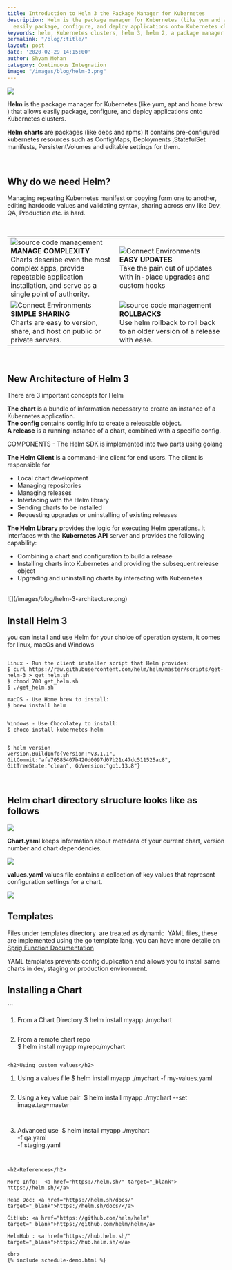 ```yaml
---
title: Introduction to Helm 3 the Package Manager for Kubernetes
description: Helm is the package manager for Kubernetes (like yum and apt ) that allows
  easily package, configure, and deploy applications onto Kubernetes clusters
keywords: helm, Kubernetes clusters, helm 3, helm 2, a package manager for Kubernetes
permalink: "/blog/:title/"
layout: post
date: '2020-02-29 14:15:00'
author: Shyam Mohan
category: Continuous Integration
image: "/images/blog/helm-3.png"
---
```


![](/images/blog/helm-3.png)


**Helm** 
is the package manager for Kubernetes (like yum, apt and home brew ) that allows easily package, configure, and deploy applications onto Kubernetes clusters. 

<b>Helm charts </b> are packages (like debs and rpms) It contains pre-configured kubernetes resources such as ConfigMaps, Deployments ,StatefulSet manifests, PersistentVolumes  and editable settings for them.

<br>
<h2>Why do we need Helm?</h2>

Managing repeating Kubernetes manifest or copying form one to another, editing hardcode values and validating syntax, sharing across env like Dev, QA, Production etc. is hard.

<br>
<table>
  <tr>
		<td width="50%">
      <img src="/images/v2/pipeline.svg" alt="source code management" class="feature-img"><br>
      <b>MANAGE COMPLEXITY</b><br>Charts describe even the most complex apps, provide repeatable application installation, and serve as a single point of authority.</td>
		<td width="50%">
      <img src="/images/v2/gitops.svg" alt="Connect Environments" class="feature-img"><br>
      <b>EASY UPDATES</b><br>Take the pain out of updates with in-place upgrades and custom hooks</td>
	</tr>
  <tr>
		<td width="50%">
      <img src="/images/v2/connect-environments.svg" alt="Connect Environments" class="feature-img"><br>
      <b>SIMPLE SHARING</b><br>Charts are easy to version, share, and host on public or private servers.</td>
		<td width="50%">
      <img src="/images/v2/rollback.svg" alt="source code management" class="feature-img"><br>
      <b>ROLLBACKS</b><br>Use helm rollback to roll back to an older version of a release with ease.</td>
	</tr>
</table>

<br>
<h2>New Architecture of Helm 3</h2>
There are 3 important concepts for Helm

<b>The chart</b> is a bundle of information necessary to create an instance of a Kubernetes application.<br>
<b>The config</b> contains config info to create a releasable object.<br>
<b>A release</b> is a running instance of a chart, combined with a specific config.

COMPONENTS - The Helm SDK is implemented into two parts using golang

<b>The Helm Client</b> is a command-line client for end users. The client is responsible for

* Local chart development
* Managing repositories
* Managing releases
* Interfacing with the Helm library
* Sending charts to be installed
* Requesting upgrades or uninstalling of existing releases

<b>The Helm Library</b> provides the logic for executing Helm operations. It interfaces with the <b>Kubernetes API</b> server and provides the following capability:

* Combining a chart and configuration to build a release
* Installing charts into Kubernetes and providing the subsequent release object
* Upgrading and uninstalling charts by interacting with Kubernetes

<br>
![](/images/blog/helm-3-architecture.png)

<br>
<h2>Install Helm 3 </h2>
you can install and use Helm for your choice of operation system, it comes for linux, macOs and Windows

```

Linux - Run the client installer script that Helm provides:
$ curl https://raw.githubusercontent.com/helm/helm/master/scripts/get-helm-3 > get_helm.sh
$ chmod 700 get_helm.sh
$ ./get_helm.sh

```

```
macOS - Use Home brew to install:
$ brew install helm

```

```

Windows - Use Chocolatey to install:
$ choco install kubernetes-helm

```

```

$ helm version
version.BuildInfo{Version:"v3.1.1", GitCommit:"afe70585407b420d0097d07b21c47dc511525ac8", GitTreeState:"clean", GoVersion:"go1.13.8"}

```

<br>
<h2>Helm chart directory structure looks like as follows</h2>

![](/images/blog/helm-3-tree.png)

<b>Chart.yaml</b> keeps information about metadata of your current chart, version number and chart dependencies.

![](/images/blog/helm-3-chart-yaml.png)

<b>values.yaml</b> values file contains a collection of key values that represent configuration settings for a chart. 

![](/images/blog/helm-3-values-yaml.png)

<h2>Templates</h2>

Files under templates directory  are treated as dynamic  YAML files, these are implemented using the go  template lang.  you can have more detaile on <a href="http://masterminds.github.io/sprig/" target="_blank">Sprig Function Documentation</a>

YAML templates prevents config duplication and allows you to install same charts in dev, staging or production environment.



<h2>Installing a Chart</h2>
```

1. From a Chart Directory 
$ helm install myapp ./mychart

```

```

2. From a remote chart repo     
$ helm install myapp myrepo/mychart

```

<h2>Using custom values</h2>

```

1. Using a values file 
$ helm install myapp ./mychart -f my-values.yaml

```

```

2. Using a key value pair 
$ helm install myapp ./mychart --set image.tag=master

```


```

3. Advanced use 
     $ helm install myapp ./mychart \
        -f qa.yaml  \
        -f staging.yaml

```


<h2>References</h2>

More Info:  <a href="https://helm.sh/" target="_blank"> https://helm.sh/</a>

Read Doc: <a href="https://helm.sh/docs/" target="_blank">https://helm.sh/docs/</a>

GitHub: <a href="https://github.com/helm/helm" target="_blank">https://github.com/helm/helm</a>

HelmHub : <a href="https://hub.helm.sh/" target="_blank">https://hub.helm.sh/</a>

<br>
{% include schedule-demo.html %}